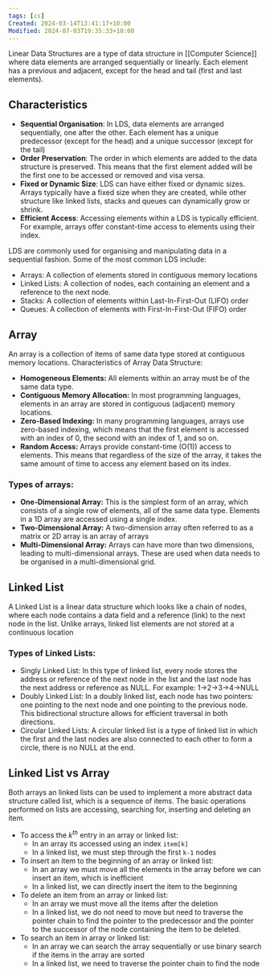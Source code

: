 ```yaml
---
tags: [cs]
Created: 2024-03-14T13:41:17+10:00
Modified: 2024-07-03T19:35:33+10:00
---
```

Linear Data Structures are a type of data structure in [[Computer Science]] where data elements are arranged sequentially or linearly. Each element has a previous and adjacent, except for the head and tail (first and last elements). 

## Characteristics 
- **Sequential Organisation**: In LDS, data elements are arranged sequentially, one after the other. Each element has a unique predecessor (except for the head) and a unique successor (except for the tail)
- **Order Preservation**: The order in which elements are added to the data structure is preserved. This means that the first element added will be the first one to be accessed or removed and visa versa. 
- **Fixed or Dynamic Size**: LDS can have either fixed or dynamic sizes. Arrays typically have a fixed size when they are created, while other structure like linked lists, stacks and queues can dynamically grow or shrink.
- **Efficient Access**: Accessing elements within a LDS is typically efficient. For example, arrays offer constant-time access to elements using their index.

LDS are commonly used for organising and manipulating data in a sequential fashion. Some of the most common LDS include:
- Arrays: A collection of elements stored in contiguous memory locations
- Linked Lists: A collection of nodes, each containing an element and a reference to the next node.
- Stacks: A collection of elements within Last-In-First-Out (LIFO) order
- Queues: A collection of elements with First-In-First-Out (FIFO) order

## Array
An array is a collection of items of same data type stored at contiguous memory locations.
Characteristics of Array Data Structure:
- **Homogeneous Elements:** All elements within an array must be of the same data type.
- **Contiguous Memory Allocation:** In most programming languages, elements in an array are stored in contiguous (adjacent) memory locations.
- **Zero-Based Indexing:** In many programming languages, arrays use zero-based indexing, which means that the first element is accessed with an index of 0, the second with an index of 1, and so on.
- **Random Access:** Arrays provide constant-time (O(1)) access to elements. This means that regardless of the size of the array, it takes the same amount of time to access any element based on its index.
### Types of arrays:
- **One-Dimensional Array:** This is the simplest form of an array, which consists of a single row of elements, all of the same data type. Elements in a 1D array are accessed using a single index.
- **Two-Dimensional Array:** A two-dimension array often referred to as a matrix or 2D array is an array of arrays
- **Multi-Dimensional Array:** Arrays can have more than two dimensions, leading to multi-dimensional arrays. These are used when data needs to be organised in a multi-dimensional grid.

## Linked List
A Linked List is a linear data structure which looks like a chain of nodes, where each node contains a data field and a reference (link) to the next node in the list. Unlike arrays, linked list elements are not stored at a continuous location

### Types of Linked Lists:
- Singly Linked List: In this type of linked list, every node stores the address or reference of the next node in the list and the last node has the next address or reference as NULL. For example: 1->2->3->4->NULL
- Doubly Linked List: In a doubly linked list, each node has two pointers: one pointing to the next node and one pointing to the previous node. This bidirectional structure allows for efficient traversal in both directions.
- Circular Linked Lists: A circular linked list is a type of linked list in which the first and the last nodes are also connected to each other to form a circle, there is no NULL at the end.

## Linked List vs Array
Both arrays an linked lists can be used to implement a more abstract data structure called list, which is a sequence of items. The basic operations performed on lists are accessing, searching for, inserting and deleting an item. 
- To access the $k^{th}$ entry in an array or linked list:
	- In an array its accessed using an index `item[k]`
	- In a linked list, we must step through the first `k-1` nodes
- To insert an item to the beginning of an array or linked list:
	- In an array we must move all the elements in the array before we can insert an item, which is inefficient
	- In a linked list, we can directly insert the item to the beginning
- To delete an item from an array or linked list:
	- In an array we must move all the items after the deletion
	- In a linked list, we do not need to move but need to traverse the pointer chain to find the pointer to the predecessor and the pointer to the successor of the node containing the item to be deleted.
- To search an item in array or linked list:
	- In an array we can search the array sequentially or use binary search if the items in the array are sorted
	- In a linked list, we need to traverse the pointer chain to find the node

